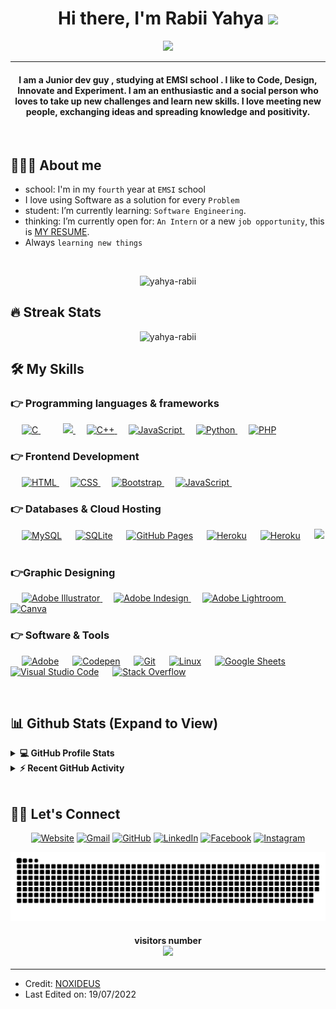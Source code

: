 
<h1 align="center">Hi there, I'm Rabii Yahya <img src="https://media.giphy.com/media/hvRJCLFzcasrR4ia7z/giphy.gif" width="35"><br></h1>
<p align="center">
  <a href="https://github.com/DenverCoder1/readme-typing-svg"><img src="https://readme-typing-svg.herokuapp.com?lines=Engineering+Student;Web+Developer;Graphic%20Designer;AI%20|%20ML%20Enthusiast;Always%20learning%20new%20things&center=true&width=500&height=50"></a>
</p>
<hr/>
<h4 align="center">I am a Junior dev guy , studying at EMSI school . I like to Code, Design, Innovate and Experiment. I am an enthusiastic and a social person who loves to take up new challenges and learn new skills. I love meeting new people, exchanging ideas and spreading knowledge and positivity.</h4>
<br>

## 👨🏻‍💻 About me
- school: I'm in my `fourth` year at `EMSI` school
- I love using Software as a solution for every `Problem`
- student: I’m currently learning: `Software Engineering`.
- thinking: I’m currently open for: `An Intern` or a new `job opportunity`, this is [MY RESUME](https://drive.google.com/file/d/1c5kCDhgeUkmZGjyKCNJRFjAe-06LrEE2/view).
- Always `learning new things`

<br>
<p align="center"> <img src="https://komarev.com/ghpvc/?username=yahya-rabii&label=Profile%20views&color=0e75b6&style=plastic" alt="yahya-rabii" /> </p>

## 🔥 Streak Stats
<p align="center"><img src="https://github-readme-streak-stats.herokuapp.com/?user=yahya-rabii&theme=algolia" alt="yahya-rabii"  /></p>


## 🛠️ My Skills

### 👉 Programming languages & frameworks

<p align="left"> 
  &emsp; 
  <a href="https://www.cprogramming.com/" target="_blank"> 
    <img alt="C" src="https://img.shields.io/badge/C%20-%232370ED.svg?logo=c&logoColor=white">
  </a> 
  &emsp;
  &emsp; 
  <a href="https://www.django.com/" target="_blank"> 
<img src="https://img.shields.io/badge/-django-brightgreen"/>
  </a> 
  &emsp;
  <a href="https://www.w3schools.com/cpp/" target="_blank"> 
    <img alt="C++" src="https://img.shields.io/badge/C++%20-%2300599C.svg?logo=c%2B%2B&logoColor=white">
  </a> 
  &emsp;
  <a href="https://developer.mozilla.org/en-US/docs/Web/JavaScript" target="_blank"> 
     <img alt="JavaScript" src="https://img.shields.io/badge/JavaScript%20-%23F7DF1E.svg?logo=javascript&logoColor=black">
   </a>
  &emsp;
   <a href="https://www.python.org" target="_blank">
    <img alt="Python" src="https://img.shields.io/badge/Python%20-%2314354C.svg?logo=python&logoColor=white">
  </a>
  &emsp;
  <a href="https://www.php.net/">
    <img alt="PHP" src="https://img.shields.io/badge/PHP-%23777BB4.svg?logo=php&logoColor=white"/>
  </a>
</p>

### 👉 Frontend Development
<p align="left"> 
  &emsp; 
  <a href="https://www.w3.org/html/" target="_blank"> 
   <img alt="HTML" src="https://img.shields.io/badge/HTML5%20-%23E34F26.svg?logo=html5&logoColor=white">
  </a>   
  &emsp;
  <a href="https://www.w3schools.com/css/" target="_blank">
    <img alt="CSS" src="https://img.shields.io/badge/CSS%20-%231572B6.svg?logo=css3&logoColor=white">
  </a> 
   &emsp;
  <a href="https://getbootstrap.com" target="_blank"> 
    <img alt="Bootstrap" src="https://img.shields.io/badge/Bootstrap-%23563D7C.svg?style=flat&logo=bootstrap&logoColor=white"/>
  </a>
    &emsp;
  <a href="https://developer.mozilla.org/en-US/docs/Web/JavaScript" target="_blank"> 
     <img alt="JavaScript" src="https://img.shields.io/badge/JavaScript%20-%23F7DF1E.svg?logo=javascript&logoColor=black">
   </a>
  &emsp;
</p>

### 👉 Databases & Cloud Hosting
<p align="left">
  &emsp;
    <a href="https://www.mysql.com/"><img alt="MySQL" src="https://img.shields.io/badge/MySQL-%2300f.svg?style=flat&llogo=mysql&logoColor=white"></a>
  &emsp;
    <a href="https://www.sqlite.org/"><img alt="SQLite" src ="https://img.shields.io/badge/sqlite-%2307405e.svg?style=flat&logo=sqlite&logoColor=white"/></a>
  &emsp;
    <a href="https://www.github.com"><img alt="GitHub Pages" src="https://img.shields.io/badge/GitHub%20Pages-%23327FC7.svg?style=flat&llogo=github&logoColor=white"></a>
  &emsp;
    <a href="https://www.heroku.com/"><img alt="Heroku" src="https://img.shields.io/badge/Heroku%20-%23430098.svg?logo=heroku&logoColor=white"></a>  
  &emsp;
    <a href="https://www.sqlserver.com/"><img alt="Heroku" src="https://img.shields.io/badge/-sql%20server-green"></a>  
  &emsp;
    <a href="https://www.oracle.com/">   <img src ="https://img.shields.io/badge/-oracle-red" /></a>  
  &emsp;
   

 </p>
  
### 👉Graphic Designing
<p align="left">
  &emsp;
  	
  
   <a href="https://www.adobe.com/in/products/illustrator.html" target="_blank"> 
    <img alt="Adobe Illustrator" src="https://img.shields.io/badge/Adobe Illustrator-%23FF9A00.svg?style=flat&logo=adobeillustrator&logoColor=white"/>
  </a> 
  &emsp;
  <a href="https://www.adobe.com/in/products/indesign.html" target="_blank"> 
    <img alt="Adobe Indesign" src="https://img.shields.io/badge/Adobe Indesign-%e749a0.svg?style=flat&logo=adobeindesign&logoColor=white"/> 
  </a> 
    &emsp;
  <a href="https://www.adobe.com/in/products/photoshop-lightroom.html" target="_blank"> 
    <img alt="Adobe Lightroom" src="https://img.shields.io/badge/Adobe Lightroom-%2300f.svg?style=flat&logo=adobelightroom&logoColor=white"/>
  </a>
   &emsp;
  <a href="#">
  	<img alt="Canva" src="https://img.shields.io/badge/Canva-%2300C4CC.svg?style=flat&logo=Canva&logoColor=white"/>
  </a>
 </p>

 ### 👉 Software & Tools
 
<p>
  &emsp;
    <a href="#"><img alt="Adobe" src="https://img.shields.io/badge/Adobe%20-%23FF0000.svg?logo=adobe&logoColor=white"></a>
  &emsp;
    <a href="#"><img alt="Codepen" src="https://img.shields.io/badge/Codepen-000000.svg?logo=codepen&logoColor=white"></a>
  &emsp;
    <a href="#"><img alt="Git" src="https://img.shields.io/badge/Git%20-%23F05033.svg?logo=git&logoColor=white"></a>
  &emsp;
    <a href="#"><img alt="Linux" src="https://img.shields.io/badge/Linux-FCC624?style=flat&logo=linux&logoColor=black"></a>
  &emsp;
    <a href="#"><img alt="Google Sheets" src="https://img.shields.io/badge/Google%20Sheets%20-%2334A853.svg?logo=google%20sheets&logoColor=white"></a>
  &emsp;
    <a href="#"><img alt="Visual Studio Code" src="https://img.shields.io/badge/Visual%20Studio%20Code-0078d7.svg?logo=visual-studio-code&logoColor=white"></a>
  &emsp;
    <a href="#"><img alt="Stack Overflow" src="https://img.shields.io/badge/-Stack%20Overflow-FE7A16?logo=stack-overflow&logoColor=white"></a>
  &emsp;
</p>

<br/>

## 📊 Github Stats (Expand to View) 


<details> 
  <summary><b>💻 GitHub Profile Stats</b></summary>
  <br/>
  <p align="center">
    <a href="https://github.com/anuraghazra/github-readme-stats"><img alt="yahya rabii Github Stats" src="https://github-readme-stats.vercel.app/api?username=yahya-rabii&show_icons=true&count_private=true&theme=algolia" height="192px"/></a>
<br/>
  &nbsp;
	  <img src="https://github-readme-stats.vercel.app/api/top-langs?username=yahya-rabii&show_icons=true&locale=en&layout=compact&theme=algolia" alt="yahya-rabii" height="192px"/>
  <br/>
  

  </p>
</details>


<details>
  <summary><b>⚡ Recent GitHub Activity</b></summary>
  <br/>
   <a href="https://github.com/Yahya-rabii"><img alt="yahya rabii Activity Graph" src="https://activity-graph.herokuapp.com/graph?username=yahya-rabii&custom_title=yahya-rabii's%20Contribution%20Graph&theme=react-dark" /></a>
  <br/>

</details>

<br/>

## 🙋‍♀️ Let's Connect
<p align="center">
  <a href="https://yahya-rabii.github.io/"><img src="https://img.icons8.com/bubbles/50/000000/web.png" alt="Website"/></a>
	<a href="mailto:rabiiyahya1@gmail.com"><img src="https://img.icons8.com/bubbles/50/000000/gmail.png" alt="Gmail"/></a>
	<a href="https://github.com/Yahya-rabii"><img src="https://img.icons8.com/bubbles/50/000000/github.png" alt="GitHub"/></a>
	<a href="https://www.linkedin.com/in/rabii-yahya-1b093a20b/"><img src="https://img.icons8.com/bubbles/50/000000/linkedin.png" alt="LinkedIn"/></a>
	<a href="https://www.facebook.com/profile.php?id=100017547668031"><img src="https://img.icons8.com/bubbles/50/000000/facebook-new.png" alt="Facebook"/></a>
	<a href="https://www.instagram.com/rabii_yahya/"><img src="https://img.icons8.com/bubbles/50/000000/instagram.png" alt="Instagram"/></a>
	
	
</p>


<div align="center">
  <a href="https://yahya-rabii.github.io/">
  <img  src="https://github.com/1999AZZAR/1999AZZAR/blob/main/resources/img/grid-snake.svg"
       alt="snake" /></a>
</div>



<h4 align="center">visitors number <br> <img src="https://profile-counter.glitch.me/yahya-rabii/count.svg">  </h4>

<hr/>





* Credit: [NOXIDEUS](https://github.com/Yahya-rabii)
* Last Edited on: 19/07/2022










